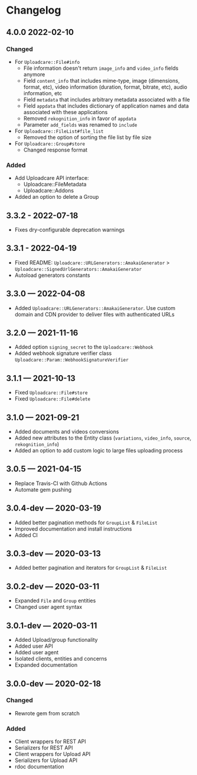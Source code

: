 # Changelog

## 4.0.0 2022-02-10
### Changed

- For `Uploadcare::File#info`
  - File information doesn't return `image_info` and `video_info` fields anymore
  - Field `content_info` that includes mime-type, image (dimensions, format, etc), video information (duration, format, bitrate, etc), audio information, etc
  - Field `metadata` that includes arbitrary metadata associated with a file
  - Field `appdata` that includes dictionary of application names and data associated with these applications
  - Removed `rekognition_info` in favor of `appdata`
  - Parameter `add_fields` was renamed to `include`
- For `Uploadcare::FileList#file_list`
  - Removed the option of sorting the file list by file size
- For `Uploadcare::Group#store`
  - Changed response format

### Added

- Add Uploadcare API interface:
    - Uploadcare::FileMetadata
    - Uploadcare::Addons
- Added an option to delete a Group

## 3.3.2 - 2022-07-18

- Fixes dry-configurable deprecation warnings

## 3.3.1 - 2022-04-19

- Fixed README: `Uploadcare::URLGenerators::AmakaiGenerator` > `Uploadcare::SignedUrlGenerators::AmakaiGenerator`
- Autoload generators constants

## 3.3.0 — 2022-04-08

- Added `Uploadcare::URLGenerators::AmakaiGenerator`. Use custom domain and CDN provider to deliver files with authenticated URLs

## 3.2.0 — 2021-11-16

- Added option `signing_secret` to the `Uploadcare::Webhook`
- Added webhook signature verifier class `Uploadcare::Param::WebhookSignatureVerifier`

## 3.1.1 — 2021-10-13

- Fixed `Uploadcare::File#store`
- Fixed `Uploadcare::File#delete`

## 3.1.0 — 2021-09-21

- Added documents and videos conversions
- Added new attributes to the Entity class (`variations`, `video_info`, `source`, `rekognition_info`)
- Added an option to add custom logic to large files uploading process

## 3.0.5 — 2021-04-15

- Replace Travis-CI with Github Actions
- Automate gem pushing

## 3.0.4-dev — 2020-03-19

- Added better pagination methods for `GroupList` & `FileList`
- Improved documentation and install instructions
- Added CI

## 3.0.3-dev — 2020-03-13

- Added better pagination and iterators for `GroupList` & `FileList`

## 3.0.2-dev — 2020-03-11

- Expanded `File` and `Group` entities
- Changed user agent syntax

## 3.0.1-dev — 2020-03-11

- Added Upload/group functionality
- Added user API
- Added user agent
- Isolated clients, entities and concerns
- Expanded documentation

## 3.0.0-dev — 2020-02-18

### Changed

- Rewrote gem from scratch

### Added

- Client wrappers for REST API
- Serializers for REST API
- Client wrappers for Upload API
- Serializers for Upload API
- rdoc documentation
